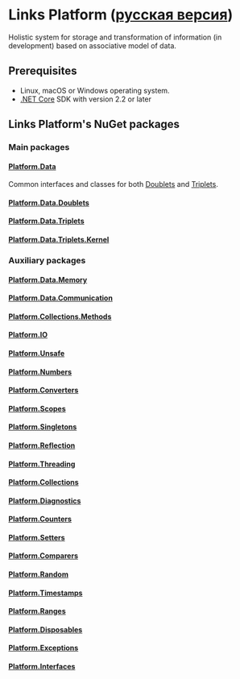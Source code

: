 # Links Platform ([русская версия](index.ru.html))
Holistic system for storage and transformation of information (in development) based on associative model of data.

## Prerequisites
* Linux, macOS or Windows operating system.
* [.NET Core](https://www.microsoft.com/net) SDK with version 2.2 or later  

## Links Platform's NuGet packages

### Main packages

#### [Platform.Data](https://github.com/linksplatform/Data)
Common interfaces and classes for both [Doublets](https://github.com/linksplatform/Data.Doublets) and [Triplets](https://github.com/linksplatform/Data.Triplets).

#### [Platform.Data.Doublets](https://github.com/linksplatform/Data.Doublets)
#### [Platform.Data.Triplets](https://github.com/linksplatform/Data.Triplets)
#### [Platform.Data.Triplets.Kernel](https://github.com/linksplatform/Data.Triplets.Kernel)

### Auxiliary packages

#### [Platform.Data.Memory](https://github.com/linksplatform/Memory)
#### [Platform.Data.Communication](https://github.com/linksplatform/Communication)
#### [Platform.Collections.Methods](https://github.com/linksplatform/Collections.Methods)
#### [Platform.IO](https://github.com/linksplatform/IO)
#### [Platform.Unsafe](https://github.com/linksplatform/Unsafe)
#### [Platform.Numbers](https://github.com/linksplatform/Numbers)
#### [Platform.Converters](https://github.com/linksplatform/Converters)
#### [Platform.Scopes](https://github.com/linksplatform/Scopes)
#### [Platform.Singletons](https://github.com/linksplatform/Singletons)
#### [Platform.Reflection](https://github.com/linksplatform/Reflection)
#### [Platform.Threading](https://github.com/linksplatform/Threading)
#### [Platform.Collections](https://github.com/linksplatform/Collections)
#### [Platform.Diagnostics](https://github.com/linksplatform/Diagnostics)
#### [Platform.Counters](https://github.com/linksplatform/Counters)
#### [Platform.Setters](https://github.com/linksplatform/Setters)
#### [Platform.Comparers](https://github.com/linksplatform/Comparers)
#### [Platform.Random](https://github.com/linksplatform/Random)
#### [Platform.Timestamps](https://github.com/linksplatform/Timestamps)
#### [Platform.Ranges](https://github.com/linksplatform/Ranges)
#### [Platform.Disposables](https://github.com/linksplatform/Disposables)
#### [Platform.Exceptions](https://github.com/linksplatform/Exceptions)
#### [Platform.Interfaces](https://github.com/linksplatform/Interfaces)
